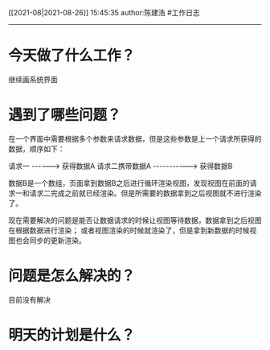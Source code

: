 [[2021-08|2021-08-26]]
15:45:35
author:陈建浩
#工作日志

--- 

# 今天做了什么工作？
继续画系统界面

# 遇到了哪些问题？
在一个界面中需要根据多个参数来请求数据，但是这些参数是上一个请求所获得的数据，顺序如下：
>
请求一   ------> 获得数据A
请求二携带数据A ----------->  获得数据B

数据B是一个数组，页面拿到数据B之后进行循环渲染视图，发现视图在前面的请求一和请求二完成之前就已经渲染。但是所需要的数据拿到之后视图就不进行渲染了。

现在需要解决的问题是能否让数据请求的时候让视图等待数据，数据拿到之后视图在根据数据进行渲染；
或者视图渲染的时候就渲染了，但是拿到新数据的时候视图也会同步的更新渲染。
# 问题是怎么解决的？
目前没有解决
# 明天的计划是什么？